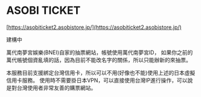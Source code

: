 # ASOBI TICKET

[https://asobiticket2.asobistore.jp/](https://asobiticket2.asobistore.jp/)

建構中

萬代南夢宮娛樂(BNEI)自家的抽票網站，帳號使用萬代南夢宮ID，
如果你之前的萬代帳號個資亂填的話，因為目前不能改名字的關係，所以只能辦新的來抽票。

本服務目前支援綁定台灣信用卡，所以可以不用(好像也不能)使用上述的日本虛擬信用卡服務。
使用時不需要掛日本VPN，可以直接使用台灣IP進行操作，可以說是對台灣使用者非常友善的購票網站。